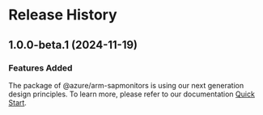 # Release History
    
## 1.0.0-beta.1 (2024-11-19)

### Features Added

The package of @azure/arm-sapmonitors is using our next generation design principles. To learn more, please refer to our documentation [Quick Start](https://aka.ms/azsdk/js/mgmt/quickstart).
